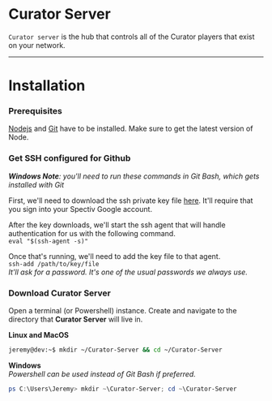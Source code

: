 # Curator Server
`Curator server` is the hub that controls all of the Curator players that exist on your network.

---

# Installation

### Prerequisites
[Nodejs](https://nodejs.org/en/) and [Git](https://git-scm.com/) have to be installed. Make sure to get the latest version of Node.

### Get SSH configured for Github
_**Windows Note**: you'll need to run these commands in Git Bash, which gets installed with Git_  

First, we'll need to download the ssh private key file [here](https://drive.google.com/a/sparrowav.com/file/d/0B_MvBkpX7P0mTGhod0hJR0JHeUk/view?usp=sharing). It'll require that you sign into your Spectiv Google account.

After the key downloads, we'll start the ssh agent that will handle authentication for us with the following command.  
`eval "$(ssh-agent -s)"`  

Once that's running, we'll need to add the key file to that agent.  
`ssh-add /path/to/key/file`  
_It'll ask for a password. It's one of the usual passwords we always use._

### Download Curator Server
Open a terminal (or Powershell) instance.
Create and navigate to the directory that **Curator Server** will live in.

**Linux and MacOS**  
```bash
jeremy@dev:~$ mkdir ~/Curator-Server && cd ~/Curator-Server
```

**Windows**  
_Powershell can be used instead of Git Bash if preferred._
```Powershell
ps C:\Users\Jeremy> mkdir ~\Curator-Server; cd ~\Curator-Server
```
